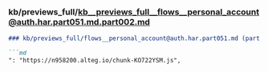 ### kb/previews_full/kb__previews_full__flows__personal_account@auth.har.part051.md.part002.md

```md
### kb/previews_full/flows__personal_account@auth.har.part051.md (part 002)

```md
": "https://n958200.alteg.io/chunk-KO722YSM.js",
      
```

```

```
